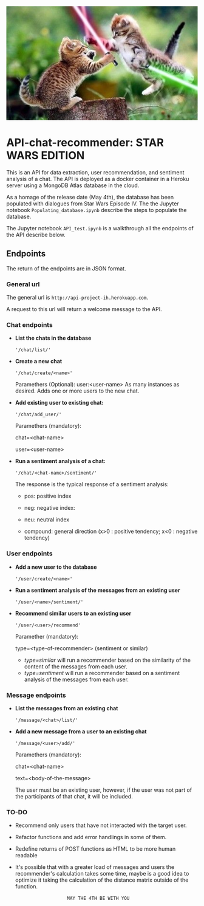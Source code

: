 
<img src="./INPUT/hqdefault.jpg" alt="Pussies with swords" title="May the 4th be with you" width="2000" height="300" />

# API-chat-recommender: STAR WARS EDITION

This is an API for data extraction, user recommendation, and sentiment analysis of a chat. The API is deployed as a docker container in a Heroku server using a MongoDB Atlas database in the cloud.

As a homage of the release date (May 4th), the database has been populated with dialogues from Star Wars Episode IV. The the Jupyter notebook `Populating_database.ipynb` describe the steps to populate the database.

The Jupyter notebook `API_test.ipynb` is a walkthrough all the endpoints of the API describe below.


## Endpoints

The return of the endpoints are in JSON format.

### **General url**

The general url is `http://api-project-ih.herokuapp.com`. 

A request to this url will return a welcome message to the API.

### **Chat endpoints**

*   **List the chats in the database**

        '/chat/list/'

*   **Create a new chat**


        '/chat/create/<name>'
    
    Paramethers (Optional):
    user:\<user-name> As many instances as desired. Adds one or more users to the new chat. 
     
*   **Add existing user to existing chat:**

        '/chat/add_user/'
    Paramethers (mandatory):

    chat=\<chat-name>

    user=\<user-name>

*   **Run a sentiment analysis of a chat:**

        '/chat/<chat-name>/sentiment/'
    The response is the typical response of a sentiment analysis:

    +   pos: positive index

    +   neg: negative index:

    +   neu: neutral index

    +   compound: general direction (x>0 : positive tendency; x<0 : negative tendency)

### **User endpoints**

*   **Add a new user to the database**

        '/user/create/<name>'

*   **Run a sentiment analysis of the messages from an existing user**

        '/user/<name>/sentiment/'

*   **Recommend similar users to an existing user**

        '/user/<user>/recommend'

    Paramether (mandatory):
    
    type=\<type-of-recommender> (sentiment or similar)
            
    *   *type=similar* will run a recommender based on the similarity of the content of the messages from each user.
    *   *type=sentiment* will run a recommender based on a sentiment analysis of the messages from each user.

### **Message endpoints**

*   **List the messages from an existing chat**

        '/message/<chat>/list/'

*   **Add a new message from a user to an existing chat**

        '/message/<user>/add/'

    Paramethers (mandatory):

    chat=\<chat-name>
    
    text=\<body-of-the-message>

    The user must be an existing user, however, if the user was not part of the participants of that chat, it will be included. 

### **TO-DO**

*   Recommend only users that have not interacted with the target user.

*   Refactor functions and add error handlings in some of them.

*   Redefine returns of POST functions as HTML to be more human readable

*   It's possible that with a greater load of messages and users the recommender's calculation takes some time,
        maybe is a good idea to optimize it taking the calculation of the distance matrix outside of the function. 

        
                           MAY THE 4TH BE WITH YOU
